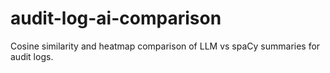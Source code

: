 # audit-log-ai-comparison
Cosine similarity and heatmap comparison of LLM vs spaCy summaries for audit logs.
